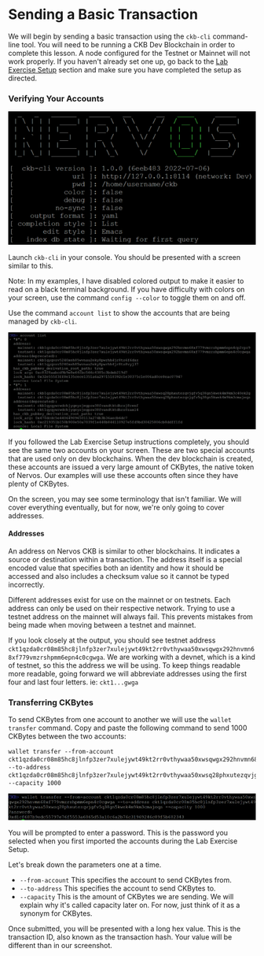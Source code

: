 # Sending a Basic Transaction

We will begin by sending a basic transaction using the `ckb-cli` command-line tool. You will need to be running a CKB Dev Blockchain in order to complete this lesson. A node configured for the Testnet or Mainnet will not work properly. If you haven't already set one up, go back to the [Lab Exercise Setup](https://nervos.gitbook.io/developer-training-course/lab-exercise-setup) section and make sure you have completed the setup as directed.

### Verifying Your Accounts

![](../.gitbook/assets/ckb-cli.png)

Launch `ckb-cli` in your console. You should be presented with a screen similar to this.

Note: In my examples, I have disabled colored output to make it easier to read on a black terminal background. If you have difficulty with colors on your screen, use the command `config --color` to toggle them on and off.

Use the command `account list` to show the accounts that are being managed by `ckb-cli`.&#x20;

![](<../.gitbook/assets/account-list (1).png>)

If you followed the Lab Exercise Setup instructions completely, you should see the same two accounts on your screen. These are two special accounts that are used only on dev blockchains. When the dev blockchain is created, these accounts are issued a very large amount of CKBytes, the native token of Nervos. Our examples will use these accounts often since they have plenty of CKBytes.

On the screen, you may see some terminology that isn't familiar. We will cover everything eventually, but for now, we're only going to cover addresses.

#### Addresses

An address on Nervos CKB is similar to other blockchains. It indicates a source or destination within a transaction. The address itself is a special encoded value that specifies both an identity and how it should be accessed and also includes a checksum value so it cannot be typed incorrectly.

Different addresses exist for use on the mainnet or on testnets. Each address can only be used on their respective network. Trying to use a testnet address on the mainnet will always fail. This prevents mistakes from being made when moving between a testnet and mainnet.

If you look closely at the output, you should see testnet address `ckt1qzda0cr08m85hc8jlnfp3zer7xulejywt49kt2rr0vthywaa50xwsqwgx292hnvmn68xf779vmzrshpmm6epn4c0cgwga`. We are working with a devnet, which is a kind of testnet, so this the address we will be using. To keep things readable more readable, going forward we will abbreviate addresses using the first four and last four letters. ie: `ckt1...gwga`

### Transferring CKBytes

To send CKBytes from one account to another we will use the `wallet transfer` command. Copy and paste the following command to send 1000 CKBytes between the two accounts:&#x20;

```
wallet transfer --from-account ckt1qzda0cr08m85hc8jlnfp3zer7xulejywt49kt2rr0vthywaa50xwsqwgx292hnvmn68xf779vmzrshpmm6epn4c0cgwga --to-address ckt1qzda0cr08m85hc8jlnfp3zer7xulejywt49kt2rr0vthywaa50xwsq28phxutezqvjgfv5q38gn5kwek4m9km3cmajeqs --capacity 1000
```

![](<../.gitbook/assets/wallet-transfer (1).png>)

You will be prompted to enter a password. This is the password you selected when you first imported the accounts during the Lab Exercise Setup.

Let's break down the parameters one at a time.

* `--from-account` This specifies the account to send CKBytes from.
* `--to-address` This specifies the account to send CKBytes to.
* `--capacity` This is the amount of CKBytes we are sending. We will explain why it's called capacity later on. For now, just think of it as a synonym for CKBytes.

Once submitted, you will be presented with a long hex value. This is the transaction ID, also known as the transaction hash. Your value will be different than in our screenshot.

